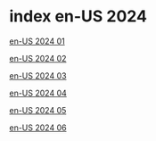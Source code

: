 # index en-US 2024

<a href="./01">en-US 2024 01</a>

<a href="./02">en-US 2024 02</a>

<a href="./03">en-US 2024 03</a>

<a href="./04">en-US 2024 04</a>

<a href="./05">en-US 2024 05</a>

<a href="./06">en-US 2024 06</a>
